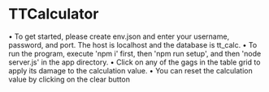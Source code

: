 # TTCalculator
• To get started, please create env.json and enter your username, password, and port. The host is localhost and the database is tt_calc.
• To run the program, execute 'npm i' first, then 'npm run setup', and then 'node server.js' in the app directory.
• Click on any of the gags in the table grid to apply its damage to the calculation value.
• You can reset the calculation value by clicking on the clear button